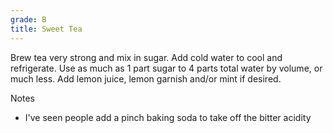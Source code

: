 ```yaml
---
grade: B
title: Sweet Tea
---
```


Brew tea very strong and mix in sugar. Add cold water to cool and 
refrigerate. Use as much as 1 part sugar to 4 parts total water by volume, or much less. 
Add lemon juice, lemon garnish and/or mint if desired.


Notes
- I've seen people add a pinch baking soda to take off the bitter acidity